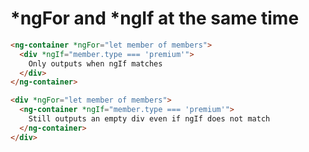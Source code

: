 # *ngFor and *ngIf at the same time

```html
<ng-container *ngFor="let member of members">
  <div *ngIf="member.type === 'premium'">
    Only outputs when ngIf matches
  </div>
</ng-container>
```

```html
<div *ngFor="let member of members">
  <ng-container *ngIf="member.type === 'premium'">
    Still outputs an empty div even if ngIf does not match
  </ng-container>
</div>
```
